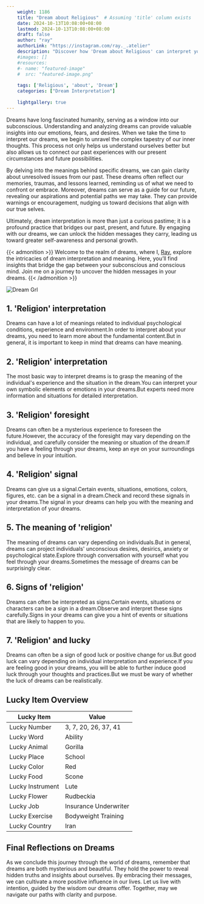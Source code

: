 ```yaml
---
    weight: 1186
    title: "Dream about Religious"  # Assuming 'title' column exists
    date: 2024-10-13T10:08:00+08:00
    lastmod: 2024-10-13T10:08:00+08:00
    draft: false
    author: "ray"
    authorLink: "https://instagram.com/ray._.atelier"
    description: "Discover how 'Dream about Religious' can interpret your future and uncover its significant meanings in your life."
    #images: []
    #resources:
    #- name: "featured-image"
    #  src: "featured-image.png"
    
    tags: ['Religious', 'about', 'Dream']
    categories: ["Dream Interpretation"]
    
    lightgallery: true
---
```

    
Dreams have long fascinated humanity, serving as a window into our subconscious. Understanding and analyzing dreams can provide valuable insights into our emotions, fears, and desires. When we take the time to interpret our dreams, we begin to unravel the complex tapestry of our inner thoughts. This process not only helps us understand ourselves better but also allows us to connect our past experiences with our present circumstances and future possibilities.

By delving into the meanings behind specific dreams, we can gain clarity about unresolved issues from our past. These dreams often reflect our memories, traumas, and lessons learned, reminding us of what we need to confront or embrace. Moreover, dreams can serve as a guide for our future, revealing our aspirations and potential paths we may take. They can provide warnings or encouragement, nudging us toward decisions that align with our true selves.

Ultimately, dream interpretation is more than just a curious pastime; it is a profound practice that bridges our past, present, and future. By engaging with our dreams, we can unlock the hidden messages they carry, leading us toward greater self-awareness and personal growth.

{{< admonition >}}
Welcome to the realm of dreams, where I, [Ray](https://instagram.com/ray._.atelier), explore the intricacies of dream interpretation and meaning. Here, you’ll find insights that bridge the gap between your subconscious and conscious mind. Join me on a journey to uncover the hidden messages in your dreams.
{{< /admonition >}}

![Dream Grl](https://cdn.pixabay.com/photo/2017/11/02/03/35/gothic-2910057_1280.jpg "Dream Grl")

## 1. 'Religion' interpretation
Dreams can have a lot of meanings related to individual psychological conditions, experience and environment.In order to interpret about your dreams, you need to learn more about the fundamental content.But in general, it is important to keep in mind that dreams can have meaning.

## 2. 'Religion' interpretation
The most basic way to interpret dreams is to grasp the meaning of the individual's experience and the situation in the dream.You can interpret your own symbolic elements or emotions in your dreams.But experts need more information and situations for detailed interpretation.

## 3. 'Religion' foresight
Dreams can often be a mysterious experience to foreseen the future.However, the accuracy of the foresight may vary depending on the individual, and carefully consider the meaning or situation of the dream.If you have a feeling through your dreams, keep an eye on your surroundings and believe in your intuition.

## 4. 'Religion' signal
Dreams can give us a signal.Certain events, situations, emotions, colors, figures, etc. can be a signal in a dream.Check and record these signals in your dreams.The signal in your dreams can help you with the meaning and interpretation of your dreams.

## 5. The meaning of 'religion'
The meaning of dreams can vary depending on individuals.But in general, dreams can project individuals' unconscious desires, desirics, anxiety or psychological state.Explore through conversation with yourself what you feel through your dreams.Sometimes the message of dreams can be surprisingly clear.

## 6. Signs of 'religion'
Dreams can often be interpreted as signs.Certain events, situations or characters can be a sign in a dream.Observe and interpret these signs carefully.Signs in your dreams can give you a hint of events or situations that are likely to happen to you.

## 7. 'Religion' and lucky
Dreams can often be a sign of good luck or positive change for us.But good luck can vary depending on individual interpretation and experience.If you are feeling good in your dreams, you will be able to further induce good luck through your thoughts and practices.But we must be wary of whether the luck of dreams can be realistically.

## Lucky Item Overview
| Lucky Item          | Value              |
|---------------|--------------------|
| Lucky Number        | 3, 7, 20, 26, 37, 41  |
| Lucky Word          | Ability |
| Lucky Animal        | Gorilla |
| Lucky Place         | School     |
| Lucky Color         | Red     |
| Lucky Food          | Scone      |
| Lucky Instrument    | Lute |
| Lucky Flower        | Rudbeckia    |
| Lucky Job           | Insurance Underwriter       |
| Lucky Exercise      | Bodyweight Training  |
| Lucky Country       | Iran    |


##  Final Reflections on Dreams

As we conclude this journey through the world of dreams, remember that dreams are both mysterious and beautiful. They hold the power to reveal hidden truths and insights about ourselves. By embracing their messages, we can cultivate a more positive influence in our lives. Let us live with intention, guided by the wisdom our dreams offer. Together, may we navigate our paths with clarity and purpose.
